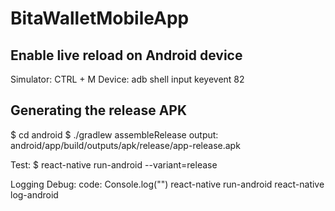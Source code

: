# BitaWalletMobileApp

## Enable live reload on Android device

Simulator: CTRL + M
Device: adb shell input keyevent 82

## Generating the release APK

$ cd android
$ ./gradlew assembleRelease
output: android/app/build/outputs/apk/release/app-release.apk

Test:
\$ react-native run-android --variant=release

Logging Debug:
code: Console.log("")
react-native run-android
react-native log-android
